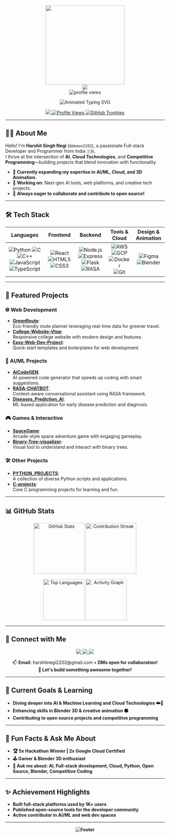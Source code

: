 <div align="center">
  <img src="https://user-images.githubusercontent.com/74038190/212750155-3ceddfbd-19d3-40a3-87af-8d329c8323c4.gif" height="250" />
  <br>
  <img src="https://github-profile-trophy.vercel.app/?username=demon2202&theme=dracula&row=1&column=7" />
  <br>
  <img src="https://komarev.com/ghpvc/?username=demon2202&style=flat-square&color=blue" alt="profile views" />
</div>

<!-- Profile README | Dracula Themed | Harshit Singh Negi (demon2202) -->

<p align="center">
  <img src="https://readme-typing-svg.demolab.com?font=Fira+Code&size=28&duration=3000&pause=1000&color=FF79C6&center=true&vCenter=true&width=600&lines=Hi+%F0%9F%91%8B%2C+I'm+Harshit+Singh+Negi!;Full-stack+Developer+from+India;Building+with+AI%2C+Cloud+%26+Code+%F0%9F%92%BB" alt="Animated Typing SVG">
</p>

<p align="center">
  <a href="https://github.com/demon2202">
    <img src="https://img.shields.io/badge/Full--stack%20Developer-%F0%9F%92%BB-purple?style=for-the-badge&logo=github&color=282a36&logoColor=FF79C6">
  </a>
  <a href="https://visitor-badge.glitch.me/badge?page_id=demon2202" target="_blank">
    <img src="https://visitor-badge.glitch.me/badge?page_id=demon2202&left_color=282a36&right_color=FF79C6&left_text=Profile+Views" alt="Profile Views">
  </a>
  <a href="https://github.com/ryo-ma/github-profile-trophy">
    <img src="https://github-profile-trophy.vercel.app/?username=demon2202&theme=dracula&margin-w=10&row=1&column=6" alt="GitHub Trophies" />
  </a>
</p>

---

## 👨‍💻 About Me

Hello! I'm **Harshit Singh Negi** (`@demon2202`), a passionate Full-stack Developer and Programmer from India 🇮🇳.  
I thrive at the intersection of **AI**, **Cloud Technologies**, and **Competitive Programming**—building projects that blend innovation with functionality.

- 🚀 **Currently expanding my expertise in AI/ML, Cloud, and 3D Animation.**
- 🔭 **Working on:** Next-gen AI tools, web platforms, and creative tech projects.
- 🎯 **Always eager to collaborate and contribute to open source!**

---

## 🛠️ Tech Stack

| Languages       | Frontend        | Backend         | Tools & Cloud          | Design & Animation    |
| :-------------: | :-------------: | :-------------: | :--------------------: | :-------------------: |
| ![Python](https://img.shields.io/badge/Python-282a36?style=flat-square&logo=python&logoColor=FFB86C) ![C](https://img.shields.io/badge/C-282a36?style=flat-square&logo=c&logoColor=8BE9FD) ![C++](https://img.shields.io/badge/C++-282a36?style=flat-square&logo=c%2B%2B&logoColor=8BE9FD) ![JavaScript](https://img.shields.io/badge/JavaScript-282a36?style=flat-square&logo=javascript&logoColor=F1FA8C) ![TypeScript](https://img.shields.io/badge/TypeScript-282a36?style=flat-square&logo=typescript&logoColor=8BE9FD) | ![React](https://img.shields.io/badge/React-282a36?style=flat-square&logo=react&logoColor=8BE9FD) ![HTML5](https://img.shields.io/badge/HTML5-282a36?style=flat-square&logo=html5&logoColor=FFB86C) ![CSS3](https://img.shields.io/badge/CSS3-282a36?style=flat-square&logo=css3&logoColor=8BE9FD) | ![Node.js](https://img.shields.io/badge/Node.js-282a36?style=flat-square&logo=node.js&logoColor=8BE9FD) ![Express](https://img.shields.io/badge/Express-282a36?style=flat-square&logo=express&logoColor=FF79C6) ![Flask](https://img.shields.io/badge/Flask-282a36?style=flat-square&logo=flask&logoColor=FF79C6) ![RASA](https://img.shields.io/badge/RASA-282a36?style=flat-square&logo=rasa&logoColor=FF79C6) | ![AWS](https://img.shields.io/badge/AWS-282a36?style=flat-square&logo=amazon-aws&logoColor=FFB86C) ![GCP](https://img.shields.io/badge/GCP-282a36?style=flat-square&logo=google-cloud&logoColor=8BE9FD) ![Docker](https://img.shields.io/badge/Docker-282a36?style=flat-square&logo=docker&logoColor=8BE9FD) ![Git](https://img.shields.io/badge/Git-282a36?style=flat-square&logo=git&logoColor=FF79C6) | ![Figma](https://img.shields.io/badge/Figma-282a36?style=flat-square&logo=figma&logoColor=FF79C6) ![Blender](https://img.shields.io/badge/Blender-282a36?style=flat-square&logo=blender&logoColor=FFB86C) |

---

## 🚩 Featured Projects

### 🌐 Web Development
- [**GreenRoute**](https://github.com/demon2202/GreenRoute):  
  Eco-friendly route planner leveraging real-time data for greener travel.  
- [**College-Website-Vtop**](https://github.com/demon2202/College-Website-Vtop):  
  Responsive college website with modern design and features.
- [**Easy-Web-Dev-Project**](https://github.com/demon2202/Easy-Web-Dev-Project):  
  Quick-start templates and boilerplates for web development.

### 🤖 AI/ML Projects
- [**AiCodeGEN**](https://github.com/demon2202/AiCodeGEN):  
  AI-powered code generator that speeds up coding with smart suggestions.
- [**RASA-CHATBOT**](https://github.com/demon2202/RASA-CHATBOT):  
  Context-aware conversational assistant using RASA framework.
- [**Diseases_Prediction_AI**](https://github.com/demon2202/Diseases_Prediction_AI):  
  ML-based application for early disease prediction and diagnosis.

### 🎮 Games & Interactive
- [**SpaceGame**](https://github.com/demon2202/SpaceGame):  
  Arcade-style space adventure game with engaging gameplay.
- [**Binary-Tree-visualizer**](https://github.com/demon2202/Binary-Tree-visualizer):  
  Visual tool to understand and interact with binary trees.

### 🛠️ Other Projects
- [**PYTHON_PROJECTS**](https://github.com/demon2202/PYTHON_PROJECTS):  
  A collection of diverse Python scripts and applications.
- [**C-projects**](https://github.com/demon2202/C-projects):  
  Core C programming projects for learning and fun.

---

## 📊 GitHub Stats

<p align="center">
  <img src="https://github-readme-stats.vercel.app/api?username=demon2202&show_icons=true&theme=dracula&hide_title=true&count_private=true" alt="GitHub Stats" height="160">
  <img src="https://streak-stats.demolab.com/?user=demon2202&theme=dracula" alt="Contribution Streak" height="160">
</p>
<p align="center">
  <img src="https://github-readme-stats.vercel.app/api/top-langs/?username=demon2202&layout=compact&theme=dracula&hide_title=true" alt="Top Languages" height="130">
  <img src="https://github-readme-activity-graph.vercel.app/graph?username=demon2202&theme=dracula&hide_title=true" alt="Activity Graph" height="130">
</p>

---

## 🔗 Connect with Me

<p align="center">
  <a href="https://www.linkedin.com/in/harshit-singh-negi/" target="_blank">
    <img src="https://img.shields.io/badge/LinkedIn-282a36?style=for-the-badge&logo=linkedin&logoColor=8BE9FD">
  </a>
  <a href="https://www.instagram.com/harshitnegi2202/" target="_blank">
    <img src="https://img.shields.io/badge/Instagram-282a36?style=for-the-badge&logo=instagram&logoColor=FF79C6">
  </a>
  <a href="https://twitter.com/demon2202_" target="_blank">
    <img src="https://img.shields.io/badge/Twitter-282a36?style=for-the-badge&logo=twitter&logoColor=8BE9FD">
  </a>
</p>
<p align="center">
  📫 <b>Email:</b> harshitnegi2202@gmail.com • <b>DMs open for collaboration!<br>
  🤝 Let's build something awesome together!
</p>

---

## 🎯 Current Goals & Learning

- Diving deeper into **AI & Machine Learning** and **Cloud Technologies** ☁️🤖
- Enhancing skills in **Blender 3D** & creative animation 🟠
- Contributing to **open source projects** and competitive programming

---

## 🧩 Fun Facts & Ask Me About

- 🏆 5x Hackathon Winner | 2x Google Cloud Certified
- 🕹️ Gamer & Blender 3D enthusiast
- 📢 Ask me about: AI, Full-stack development, Cloud, Python, Open Source, Blender, Competitive Coding

---

## ✨ Achievement Highlights

- Built full-stack platforms used by 1K+ users
- Published open-source tools for the developer community
- Active contributor in AI/ML and web dev spaces

---

<p align="center">
  <img src="https://capsule-render.vercel.app/api?type=waving&color=FF79C6&height=120&section=footer&text=Thanks%20for%20visiting!%20%F0%9F%91%8B&fontColor=282a36&fontAlign=50&fontAlignY=70" alt="Footer" />
</p>

<!--
Design: Dracula Theme | Emojis & badges for visual touch | Mobile-friendly | Last updated: 2025
-->
